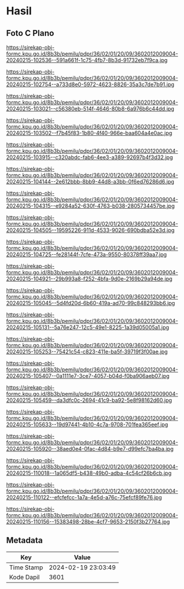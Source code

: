 # Hasil

## Foto C Plano

https://sirekap-obj-formc.kpu.go.id/8b3b/pemilu/pdpr/36/02/01/20/09/3602012009004-20240215-102536--591a661f-1c75-4fb7-8b3d-91732eb7f9ca.jpg

https://sirekap-obj-formc.kpu.go.id/8b3b/pemilu/pdpr/36/02/01/20/09/3602012009004-20240215-102754--a733d8e0-5972-4623-8826-35a3c7de7b91.jpg

https://sirekap-obj-formc.kpu.go.id/8b3b/pemilu/pdpr/36/02/01/20/09/3602012009004-20240215-103021--c56380eb-514f-4646-80b8-6a976b6c44dd.jpg

https://sirekap-obj-formc.kpu.go.id/8b3b/pemilu/pdpr/36/02/01/20/09/3602012009004-20240215-103502--f7b45f83-1b80-4f40-966e-baa604a4e0ac.jpg

https://sirekap-obj-formc.kpu.go.id/8b3b/pemilu/pdpr/36/02/01/20/09/3602012009004-20240215-103915--c320abdc-fab6-4ee3-a389-92697b4f3d32.jpg

https://sirekap-obj-formc.kpu.go.id/8b3b/pemilu/pdpr/36/02/01/20/09/3602012009004-20240215-104144--2e612bbb-8bb9-44d8-a3bb-0f6ed76286d6.jpg

https://sirekap-obj-formc.kpu.go.id/8b3b/pemilu/pdpr/36/02/01/20/09/3602012009004-20240215-104315--e9284a52-630f-4763-b038-2805734457be.jpg

https://sirekap-obj-formc.kpu.go.id/8b3b/pemilu/pdpr/36/02/01/20/09/3602012009004-20240215-104505--19595226-911d-4533-9026-690bdba52e3d.jpg

https://sirekap-obj-formc.kpu.go.id/8b3b/pemilu/pdpr/36/02/01/20/09/3602012009004-20240215-104725--fe28144f-7cfe-473a-9550-80378ff39aa7.jpg

https://sirekap-obj-formc.kpu.go.id/8b3b/pemilu/pdpr/36/02/01/20/09/3602012009004-20240215-104921--29b993a8-f252-4bfa-9d0e-2169b29a94de.jpg

https://sirekap-obj-formc.kpu.go.id/8b3b/pemilu/pdpr/36/02/01/20/09/3602012009004-20240215-105045--5d4fd20d-6b60-419a-ad70-99c848293bb6.jpg

https://sirekap-obj-formc.kpu.go.id/8b3b/pemilu/pdpr/36/02/01/20/09/3602012009004-20240215-105131--5a76e247-12c5-49e1-8225-1a39d05005a1.jpg

https://sirekap-obj-formc.kpu.go.id/8b3b/pemilu/pdpr/36/02/01/20/09/3602012009004-20240215-105253--75421c54-c823-411e-ba5f-39719f3f00ae.jpg

https://sirekap-obj-formc.kpu.go.id/8b3b/pemilu/pdpr/36/02/01/20/09/3602012009004-20240215-105407--0a1111e7-3ce7-4057-b04d-f0ba906aeb07.jpg

https://sirekap-obj-formc.kpu.go.id/8b3b/pemilu/pdpr/36/02/01/20/09/3602012009004-20240215-105459--da3dfc0c-2694-41c9-ba92-5e8f98162d60.jpg

https://sirekap-obj-formc.kpu.go.id/8b3b/pemilu/pdpr/36/02/01/20/09/3602012009004-20240215-105633--19d97441-4b10-4c7a-9708-701fea365eef.jpg

https://sirekap-obj-formc.kpu.go.id/8b3b/pemilu/pdpr/36/02/01/20/09/3602012009004-20240215-105920--38aed0e4-0fac-4d84-b9e7-d99efc7ba4ba.jpg

https://sirekap-obj-formc.kpu.go.id/8b3b/pemilu/pdpr/36/02/01/20/09/3602012009004-20240215-110018--1a065df5-b438-49b0-adba-4c54cf26b6cb.jpg

https://sirekap-obj-formc.kpu.go.id/8b3b/pemilu/pdpr/36/02/01/20/09/3602012009004-20240215-110122--efcfefcc-1a7a-4e5d-a76c-75efcf89fe76.jpg

https://sirekap-obj-formc.kpu.go.id/8b3b/pemilu/pdpr/36/02/01/20/09/3602012009004-20240215-110156--15383498-28be-4cf7-9653-2150f3b27764.jpg


## Metadata

| Key        | Value               |
| ---------- | ------------------- |
| Time Stamp | 2024-02-19 23:03:49 |
| Kode Dapil | 3601                |



